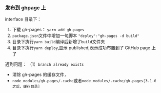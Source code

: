 ### 发布到 ghpage 上

interface 目录下：

1. 下载 gh-pages： `yarn add gh-pages`
2. `package.json`文件中增加一句脚本 `"deploy":"gh-pages -d build"`
3. 目录下执行`yarn build`编译后新增了`build`文件夹
4. 目录下执行`yarn deploy`,显示 published,表示成功布置到了 GitHub page 上了

遇到问题：
（1）`branch already exists`

- 清除 gh-pages 的缓存文件，
- `node_modules/gh-pages/.cache`或者`node_modules/.cache/gh-pages[3.1.0之后，缓存目录]`
